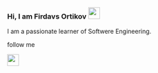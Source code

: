 ### Hi, I am Firdavs Ortikov <img src="https://media.giphy.com/media/hvRJCLFzcasrR4ia7z/giphy.gif" width="27px">

I am a passionate learner of Softwere Engineering.


follow me <br>

<img src="https://image.similarpng.com/very-thumbnail/2020/07/Linkedin-logo-transparent-PNG.png" width="27px">
